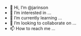 - 👋 Hi, I’m @jarinson
- 👀 I’m interested in ...
- 🌱 I’m currently learning ...
- 💞️ I’m looking to collaborate on ...
- 📫 How to reach me ...

<!---
jarinson/jarinson is a ✨ special ✨ repository because its `README.md` (this file) appears on your GitHub profile.
You can click the Preview link to take a look at your changes.
--->
